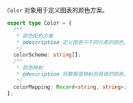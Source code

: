 `Color` 对象用于定义图表的颜色方案。

```typescript
export type Color = {
  /**
   * 颜色配色方案
   * @description 定义图表中不同元素的颜色。
   */
  colorScheme: string[];
  /**
   * 颜色映射
   * @description 将数据值映射到具体的颜色。
   */
  colorMapping: Record<string, string>;
};
```